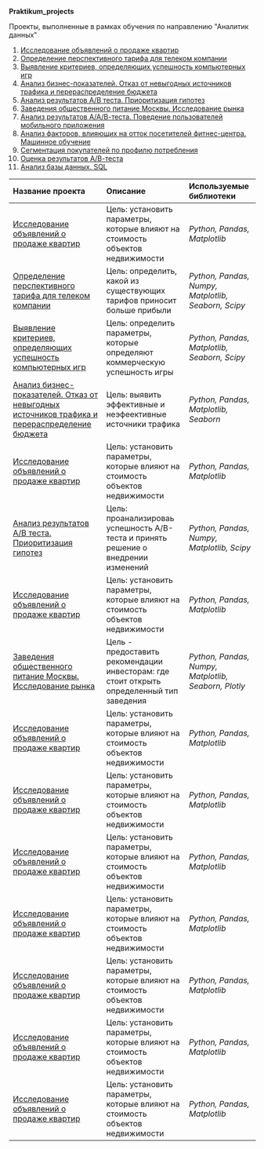 **Praktikum_projects**

Проекты, выполненные в рамках обучения по направлению "Аналитик данных"
1. [Исследование объявлений о продаже квартир](https://github.com/Khorsev/Projects_praktikum/tree/main/1.%20%D0%98%D1%81%D1%81%D0%BB%D0%B5%D0%B4%D0%BE%D0%B2%D0%B0%D0%BD%D0%B8%D0%B5%20%D0%BE%D0%B1%D1%8A%D1%8F%D0%B2%D0%BB%D0%B5%D0%BD%D0%B8%D0%B9%20%D0%BE%20%D0%BF%D1%80%D0%BE%D0%B4%D0%B0%D0%B6%D0%B5%20%D0%BA%D0%B2%D0%B0%D1%80%D1%82%D0%B8%D1%80)
2. [Определение перспективного тарифа для телеком компании](https://github.com/Khorsev/Projects_praktikum/tree/main/2.%20%D0%9E%D0%BF%D1%80%D0%B5%D0%B4%D0%B5%D0%BB%D0%B5%D0%BD%D0%B8%D0%B5%20%D0%BF%D0%B5%D1%80%D1%81%D0%BF%D0%B5%D0%BA%D1%82%D0%B8%D0%B2%D0%BD%D0%BE%D0%B3%D0%BE%20%D1%82%D0%B0%D1%80%D0%B8%D1%84%D0%B0%20%D0%B4%D0%BB%D1%8F%20%D1%82%D0%B5%D0%BB%D0%B5%D0%BA%D0%BE%D0%BC%20%D0%BA%D0%BE%D0%BC%D0%BF%D0%B0%D0%BD%D0%B8%D0%B8)
3. [Выявление критериев, определяющих успешность компьютерных игр](https://github.com/Khorsev/Projects_praktikum/tree/main/3.%20%D0%92%D1%8B%D1%8F%D0%B2%D0%BB%D0%B5%D0%BD%D0%B8%D0%B5%20%D0%BA%D1%80%D0%B8%D1%82%D0%B5%D1%80%D0%B8%D0%B5%D0%B2%2C%20%D0%BE%D0%BF%D1%80%D0%B5%D0%B4%D0%B5%D0%BB%D1%8F%D1%8E%D1%89%D0%B8%D1%85%20%D1%83%D1%81%D0%BF%D0%B5%D1%88%D0%BD%D0%BE%D1%81%D1%82%D1%8C%20%D0%BA%D0%BE%D0%BC%D0%BF%D1%8C%D1%8E%D1%82%D0%B5%D1%80%D0%BD%D1%8B%D1%85%20%D0%B8%D0%B3%D1%80)
4. [Анализ бизнес-показателей. Отказ от невыгодных источников трафика и перераспределение бюджета](https://github.com/Khorsev/Projects_praktikum/tree/main/4.%20%D0%90%D0%BD%D0%B0%D0%BB%D0%B8%D0%B7%20%D0%B1%D0%B8%D0%B7%D0%BD%D0%B5%D1%81-%D0%BF%D0%BE%D0%BA%D0%B0%D0%B7%D0%B0%D1%82%D0%B5%D0%BB%D0%B5%D0%B9.%20%D0%9E%D1%82%D0%BA%D0%B0%D0%B7%20%D0%BE%D1%82%20%D0%BD%D0%B5%D0%B2%D1%8B%D0%B3%D0%BE%D0%B4%D0%BD%D1%8B%D1%85%20%D0%B8%D1%81%D1%82%D0%BE%D1%87%D0%BD%D0%B8%D0%BA%D0%BE%D0%B2%20%D1%82%D1%80%D0%B0%D1%84%D0%B8%D0%BA%D0%B0%20%D0%B8%20%D0%BF%D0%B5%D1%80%D0%B5%D1%80%D0%B0%D1%81%D0%BF%D1%80%D0%B5%D0%B4%D0%B5%D0%BB%D0%B5%D0%BD%D0%B8%D0%B5%20%D0%B1%D1%8E%D0%B4%D0%B6%D0%B5%D1%82%D0%B0.ipynb)
5. [Анализ результатов А/В теста. Приоритизация гипотез](https://github.com/Khorsev/Projects_praktikum/tree/main/5.%20%D0%90%D0%BD%D0%B0%D0%BB%D0%B8%D0%B7%20%D1%80%D0%B5%D0%B7%D1%83%D0%BB%D1%8C%D1%82%D0%B0%D1%82%D0%BE%D0%B2%20%D0%90-%D0%92%20%D1%82%D0%B5%D1%81%D1%82%D0%B0.%20%D0%9F%D1%80%D0%B8%D0%BE%D1%80%D0%B8%D1%82%D0%B5%D0%B7%D0%B0%D1%86%D0%B8%D1%8F%20%D0%B3%D0%B8%D0%BF%D0%BE%D1%82%D0%B5%D0%B7)
6. [Заведения общественного питание Москвы. Исследование рынка](https://github.com/Khorsev/Projects_praktikum/tree/main/6.%20%D0%97%D0%B0%D0%B2%D0%B5%D0%B4%D0%B5%D0%BD%D0%B8%D1%8F%20%D0%BE%D0%B1%D1%89%D0%B5%D1%81%D1%82%D0%B2%D0%B5%D0%BD%D0%BD%D0%BE%D0%B3%D0%BE%20%D0%BF%D0%B8%D1%82%D0%B0%D0%BD%D0%B8%D0%B5%20%D0%9C%D0%BE%D1%81%D0%BA%D0%B2%D1%8B.%20%D0%98%D1%81%D1%81%D0%BB%D0%B5%D0%B4%D0%BE%D0%B2%D0%B0%D0%BD%D0%B8%D0%B5%20%D1%80%D1%8B%D0%BD%D0%BA%D0%B0)
7. [Анализ результатов А/А/В-теста. Поведение пользователей мобильного приложения](https://github.com/Khorsev/Projects_praktikum/tree/main/7.%20%D0%90%D0%BD%D0%B0%D0%BB%D0%B8%D0%B7%20%D1%80%D0%B5%D0%B7%D1%83%D0%BB%D1%8C%D1%82%D0%B0%D1%82%D0%BE%D0%B2%20%D0%90%D0%90%D0%92-%D1%82%D0%B5%D1%81%D1%82%D0%B0.%20%D0%9F%D0%BE%D0%B2%D0%B5%D0%B4%D0%B5%D0%BD%D0%B8%D0%B5%20%D0%BF%D0%BE%D0%BB%D1%8C%D0%B7%D0%BE%D0%B2%D0%B0%D1%82%D0%B5%D0%BB%D0%B5%D0%B9%20%D0%BC%D0%BE%D0%B1%D0%B8%D0%BB%D1%8C%D0%BD%D0%BE%D0%B3%D0%BE%20%D0%BF%D1%80%D0%B8%D0%BB%D0%BE%D0%B6%D0%B5%D0%BD%D0%B8%D1%8F)
8. [Анализ факторов, влияющих на отток посетителей фитнес-центра. Машинное обучение](https://github.com/Khorsev/Projects_praktikum/tree/main/8.%20%D0%90%D0%BD%D0%B0%D0%BB%D0%B8%D0%B7%20%D1%84%D0%B0%D0%BA%D1%82%D0%BE%D1%80%D0%BE%D0%B2%2C%20%D0%B2%D0%BB%D0%B8%D1%8F%D1%8E%D1%89%D0%B8%D1%85%20%D0%BD%D0%B0%20%D0%BE%D1%82%D1%82%D0%BE%D0%BA%20%D0%BF%D0%BE%D1%81%D0%B5%D1%82%D0%B8%D1%82%D0%B5%D0%BB%D0%B5%D0%B9%20%D1%84%D0%B8%D1%82%D0%BD%D0%B5%D1%81-%D1%86%D0%B5%D0%BD%D1%82%D1%80%D0%B0.%20%D0%9C%D0%B0%D1%88%D0%B8%D0%BD%D0%BD%D0%BE%D0%B5%20%D0%BE%D0%B1%D1%83%D1%87%D0%B5%D0%BD%D0%B8%D0%B5)
9. [Сегментация покупателей по профилю потребления](https://github.com/Khorsev/Projects_praktikum/tree/main/9.%20%D0%A1%D0%B5%D0%B3%D0%BC%D0%B5%D0%BD%D1%82%D0%B0%D1%86%D0%B8%D1%8F%20%D0%BF%D0%BE%D0%BA%D1%83%D0%BF%D0%B0%D1%82%D0%B5%D0%BB%D0%B5%D0%B9%20%D0%BF%D0%BE%20%D0%BF%D1%80%D0%BE%D1%84%D0%B8%D0%BB%D1%8E%20%D0%BF%D0%BE%D1%82%D1%80%D0%B5%D0%B1%D0%BB%D0%B5%D0%BD%D0%B8%D1%8F)
10. [Оценка результатов А/В-теста](https://github.com/Khorsev/Projects_praktikum/tree/main/10.%20%D0%9E%D1%86%D0%B5%D0%BD%D0%BA%D0%B0%20%D1%80%D0%B5%D0%B7%D1%83%D0%BB%D1%8C%D1%82%D0%B0%D1%82%D0%BE%D0%B2%20%D0%90%D0%92-%D1%82%D0%B5%D1%81%D1%82%D0%B0)
11. [Анализ базы данных. SQL](https://github.com/Khorsev/Projects_praktikum/tree/main/11.%20%D0%90%D0%BD%D0%B0%D0%BB%D0%B8%D0%B7%20%D0%B1%D0%B0%D0%B7%D1%8B%20%D0%B4%D0%B0%D0%BD%D0%BD%D1%8B%D1%85.%20SQL) 


| Название проекта| Описание| Используемые библиотеки|
| :---------------| :-------| :----------------------|
|[Исследование объявлений о продаже квартир](https://github.com/Khorsev/Projects_praktikum/tree/main/1.%20%D0%98%D1%81%D1%81%D0%BB%D0%B5%D0%B4%D0%BE%D0%B2%D0%B0%D0%BD%D0%B8%D0%B5%20%D0%BE%D0%B1%D1%8A%D1%8F%D0%B2%D0%BB%D0%B5%D0%BD%D0%B8%D0%B9%20%D0%BE%20%D0%BF%D1%80%D0%BE%D0%B4%D0%B0%D0%B6%D0%B5%20%D0%BA%D0%B2%D0%B0%D1%80%D1%82%D0%B8%D1%80)|Цель: установить параметры, которые влияют на стоимость объектов недвижимости|_Python, Pandas, Matplotlib_|
[Определение перспективного тарифа для телеком компании](https://github.com/Khorsev/Projects_praktikum/tree/main/2.%20%D0%9E%D0%BF%D1%80%D0%B5%D0%B4%D0%B5%D0%BB%D0%B5%D0%BD%D0%B8%D0%B5%20%D0%BF%D0%B5%D1%80%D1%81%D0%BF%D0%B5%D0%BA%D1%82%D0%B8%D0%B2%D0%BD%D0%BE%D0%B3%D0%BE%20%D1%82%D0%B0%D1%80%D0%B8%D1%84%D0%B0%20%D0%B4%D0%BB%D1%8F%20%D1%82%D0%B5%D0%BB%D0%B5%D0%BA%D0%BE%D0%BC%20%D0%BA%D0%BE%D0%BC%D0%BF%D0%B0%D0%BD%D0%B8%D0%B8)|Цель: определить, какой из существующих тарифов приносит больше прибыли|_Python, Pandas, Numpy, Matplotlib, Seaborn, Scipy_|
[Выявление критериев, определяющих успешность компьютерных игр](https://github.com/Khorsev/Projects_praktikum/tree/main/3.%20%D0%92%D1%8B%D1%8F%D0%B2%D0%BB%D0%B5%D0%BD%D0%B8%D0%B5%20%D0%BA%D1%80%D0%B8%D1%82%D0%B5%D1%80%D0%B8%D0%B5%D0%B2%2C%20%D0%BE%D0%BF%D1%80%D0%B5%D0%B4%D0%B5%D0%BB%D1%8F%D1%8E%D1%89%D0%B8%D1%85%20%D1%83%D1%81%D0%BF%D0%B5%D1%88%D0%BD%D0%BE%D1%81%D1%82%D1%8C%20%D0%BA%D0%BE%D0%BC%D0%BF%D1%8C%D1%8E%D1%82%D0%B5%D1%80%D0%BD%D1%8B%D1%85%20%D0%B8%D0%B3%D1%80)|Цель: определить параметры, которые определяют коммерческую успешность игры|_Python, Pandas, Matplotlib, Seaborn, Scipy_|
[Анализ бизнес-показателей. Отказ от невыгодных источников трафика и перераспределение бюджета](https://github.com/Khorsev/Projects_praktikum/tree/main/4.%20%D0%90%D0%BD%D0%B0%D0%BB%D0%B8%D0%B7%20%D0%B1%D0%B8%D0%B7%D0%BD%D0%B5%D1%81-%D0%BF%D0%BE%D0%BA%D0%B0%D0%B7%D0%B0%D1%82%D0%B5%D0%BB%D0%B5%D0%B9.%20%D0%9E%D1%82%D0%BA%D0%B0%D0%B7%20%D0%BE%D1%82%20%D0%BD%D0%B5%D0%B2%D1%8B%D0%B3%D0%BE%D0%B4%D0%BD%D1%8B%D1%85%20%D0%B8%D1%81%D1%82%D0%BE%D1%87%D0%BD%D0%B8%D0%BA%D0%BE%D0%B2%20%D1%82%D1%80%D0%B0%D1%84%D0%B8%D0%BA%D0%B0%20%D0%B8%20%D0%BF%D0%B5%D1%80%D0%B5%D1%80%D0%B0%D1%81%D0%BF%D1%80%D0%B5%D0%B4%D0%B5%D0%BB%D0%B5%D0%BD%D0%B8%D0%B5%20%D0%B1%D1%8E%D0%B4%D0%B6%D0%B5%D1%82%D0%B0.ipynb)|Цель: выявить эффективные и неэфеективные источники трафика|_Python, Pandas, Matplotlib, Seaborn_|
[Исследование объявлений о продаже квартир](https://github.com/Khorsev/Projects_praktikum/tree/main/1.%20%D0%98%D1%81%D1%81%D0%BB%D0%B5%D0%B4%D0%BE%D0%B2%D0%B0%D0%BD%D0%B8%D0%B5%20%D0%BE%D0%B1%D1%8A%D1%8F%D0%B2%D0%BB%D0%B5%D0%BD%D0%B8%D0%B9%20%D0%BE%20%D0%BF%D1%80%D0%BE%D0%B4%D0%B0%D0%B6%D0%B5%20%D0%BA%D0%B2%D0%B0%D1%80%D1%82%D0%B8%D1%80)|Цель: установить параметры, которые влияют на стоимость объектов недвижимости|_Python, Pandas, Matplotlib_|
[Анализ результатов А/В теста. Приоритизация гипотез](https://github.com/Khorsev/Projects_praktikum/tree/main/5.%20%D0%90%D0%BD%D0%B0%D0%BB%D0%B8%D0%B7%20%D1%80%D0%B5%D0%B7%D1%83%D0%BB%D1%8C%D1%82%D0%B0%D1%82%D0%BE%D0%B2%20%D0%90-%D0%92%20%D1%82%D0%B5%D1%81%D1%82%D0%B0.%20%D0%9F%D1%80%D0%B8%D0%BE%D1%80%D0%B8%D1%82%D0%B5%D0%B7%D0%B0%D1%86%D0%B8%D1%8F%20%D0%B3%D0%B8%D0%BF%D0%BE%D1%82%D0%B5%D0%B7)|Цель: проанализироваь успешность А/В-теста и принять решение о внедрении изменений |_Python, Pandas, Numpy, Matplotlib, Scipy_|
[Исследование объявлений о продаже квартир](https://github.com/Khorsev/Projects_praktikum/tree/main/1.%20%D0%98%D1%81%D1%81%D0%BB%D0%B5%D0%B4%D0%BE%D0%B2%D0%B0%D0%BD%D0%B8%D0%B5%20%D0%BE%D0%B1%D1%8A%D1%8F%D0%B2%D0%BB%D0%B5%D0%BD%D0%B8%D0%B9%20%D0%BE%20%D0%BF%D1%80%D0%BE%D0%B4%D0%B0%D0%B6%D0%B5%20%D0%BA%D0%B2%D0%B0%D1%80%D1%82%D0%B8%D1%80)|Цель: установить параметры, которые влияют на стоимость объектов недвижимости|_Python, Pandas, Matplotlib_|
[Заведения общественного питание Москвы. Исследование рынка](https://github.com/Khorsev/Projects_praktikum/tree/main/6.%20%D0%97%D0%B0%D0%B2%D0%B5%D0%B4%D0%B5%D0%BD%D0%B8%D1%8F%20%D0%BE%D0%B1%D1%89%D0%B5%D1%81%D1%82%D0%B2%D0%B5%D0%BD%D0%BD%D0%BE%D0%B3%D0%BE%20%D0%BF%D0%B8%D1%82%D0%B0%D0%BD%D0%B8%D0%B5%20%D0%9C%D0%BE%D1%81%D0%BA%D0%B2%D1%8B.%20%D0%98%D1%81%D1%81%D0%BB%D0%B5%D0%B4%D0%BE%D0%B2%D0%B0%D0%BD%D0%B8%D0%B5%20%D1%80%D1%8B%D0%BD%D0%BA%D0%B0)|Цель - предоставить рекомендации инвесторам: где стоит открыть определенный тип заведения |_Python, Pandas, Numpy, Matplotlib, Seaborn, Plotly_|
[Исследование объявлений о продаже квартир](https://github.com/Khorsev/Projects_praktikum/tree/main/1.%20%D0%98%D1%81%D1%81%D0%BB%D0%B5%D0%B4%D0%BE%D0%B2%D0%B0%D0%BD%D0%B8%D0%B5%20%D0%BE%D0%B1%D1%8A%D1%8F%D0%B2%D0%BB%D0%B5%D0%BD%D0%B8%D0%B9%20%D0%BE%20%D0%BF%D1%80%D0%BE%D0%B4%D0%B0%D0%B6%D0%B5%20%D0%BA%D0%B2%D0%B0%D1%80%D1%82%D0%B8%D1%80)|Цель: установить параметры, которые влияют на стоимость объектов недвижимости|_Python, Pandas, Matplotlib_|
[Исследование объявлений о продаже квартир](https://github.com/Khorsev/Projects_praktikum/tree/main/1.%20%D0%98%D1%81%D1%81%D0%BB%D0%B5%D0%B4%D0%BE%D0%B2%D0%B0%D0%BD%D0%B8%D0%B5%20%D0%BE%D0%B1%D1%8A%D1%8F%D0%B2%D0%BB%D0%B5%D0%BD%D0%B8%D0%B9%20%D0%BE%20%D0%BF%D1%80%D0%BE%D0%B4%D0%B0%D0%B6%D0%B5%20%D0%BA%D0%B2%D0%B0%D1%80%D1%82%D0%B8%D1%80)|Цель: установить параметры, которые влияют на стоимость объектов недвижимости|_Python, Pandas, Matplotlib_|
[Исследование объявлений о продаже квартир](https://github.com/Khorsev/Projects_praktikum/tree/main/1.%20%D0%98%D1%81%D1%81%D0%BB%D0%B5%D0%B4%D0%BE%D0%B2%D0%B0%D0%BD%D0%B8%D0%B5%20%D0%BE%D0%B1%D1%8A%D1%8F%D0%B2%D0%BB%D0%B5%D0%BD%D0%B8%D0%B9%20%D0%BE%20%D0%BF%D1%80%D0%BE%D0%B4%D0%B0%D0%B6%D0%B5%20%D0%BA%D0%B2%D0%B0%D1%80%D1%82%D0%B8%D1%80)|Цель: установить параметры, которые влияют на стоимость объектов недвижимости|_Python, Pandas, Matplotlib_|
[Исследование объявлений о продаже квартир](https://github.com/Khorsev/Projects_praktikum/tree/main/1.%20%D0%98%D1%81%D1%81%D0%BB%D0%B5%D0%B4%D0%BE%D0%B2%D0%B0%D0%BD%D0%B8%D0%B5%20%D0%BE%D0%B1%D1%8A%D1%8F%D0%B2%D0%BB%D0%B5%D0%BD%D0%B8%D0%B9%20%D0%BE%20%D0%BF%D1%80%D0%BE%D0%B4%D0%B0%D0%B6%D0%B5%20%D0%BA%D0%B2%D0%B0%D1%80%D1%82%D0%B8%D1%80)|Цель: установить параметры, которые влияют на стоимость объектов недвижимости|_Python, Pandas, Matplotlib_|
[Исследование объявлений о продаже квартир](https://github.com/Khorsev/Projects_praktikum/tree/main/1.%20%D0%98%D1%81%D1%81%D0%BB%D0%B5%D0%B4%D0%BE%D0%B2%D0%B0%D0%BD%D0%B8%D0%B5%20%D0%BE%D0%B1%D1%8A%D1%8F%D0%B2%D0%BB%D0%B5%D0%BD%D0%B8%D0%B9%20%D0%BE%20%D0%BF%D1%80%D0%BE%D0%B4%D0%B0%D0%B6%D0%B5%20%D0%BA%D0%B2%D0%B0%D1%80%D1%82%D0%B8%D1%80)|Цель: установить параметры, которые влияют на стоимость объектов недвижимости|_Python, Pandas, Matplotlib_|
[Исследование объявлений о продаже квартир](https://github.com/Khorsev/Projects_praktikum/tree/main/1.%20%D0%98%D1%81%D1%81%D0%BB%D0%B5%D0%B4%D0%BE%D0%B2%D0%B0%D0%BD%D0%B8%D0%B5%20%D0%BE%D0%B1%D1%8A%D1%8F%D0%B2%D0%BB%D0%B5%D0%BD%D0%B8%D0%B9%20%D0%BE%20%D0%BF%D1%80%D0%BE%D0%B4%D0%B0%D0%B6%D0%B5%20%D0%BA%D0%B2%D0%B0%D1%80%D1%82%D0%B8%D1%80)|Цель: установить параметры, которые влияют на стоимость объектов недвижимости|_Python, Pandas, Matplotlib_|
[Исследование объявлений о продаже квартир](https://github.com/Khorsev/Projects_praktikum/tree/main/1.%20%D0%98%D1%81%D1%81%D0%BB%D0%B5%D0%B4%D0%BE%D0%B2%D0%B0%D0%BD%D0%B8%D0%B5%20%D0%BE%D0%B1%D1%8A%D1%8F%D0%B2%D0%BB%D0%B5%D0%BD%D0%B8%D0%B9%20%D0%BE%20%D0%BF%D1%80%D0%BE%D0%B4%D0%B0%D0%B6%D0%B5%20%D0%BA%D0%B2%D0%B0%D1%80%D1%82%D0%B8%D1%80)|Цель: установить параметры, которые влияют на стоимость объектов недвижимости|_Python, Pandas, Matplotlib_|